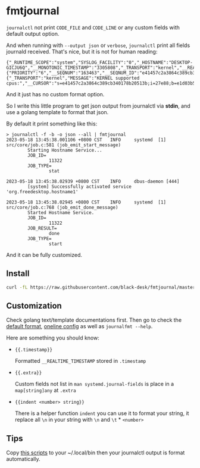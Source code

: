 # fmtjournal

`journalctl` not print `CODE_FILE` and `CODE_LINE` or any custom fields with
default output option.

And when running with `--output json` or `verbose`,
`journalctl` print all fields journald received.
That's nice, but it is not for human reading:

```
{"_RUNTIME_SCOPE":"system","SYSLOG_FACILITY":"0","_HOSTNAME":"DESKTOP-GICJU6Q","__MONOTONIC_TIMESTAMP":"3305808","_TRANSPORT":"kernel","__REALTIME_TIMESTAMP":"1687539615911669","_MACHINE_ID":"637a687e69f04cd0b>
{"PRIORITY":"6","__SEQNUM":"163463","__SEQNUM_ID":"e41457c2a3864c389cb340178b20513b","_MACHINE_ID":"637a687e69f04cd0bb298de2c737fc13","__MONOTONIC_TIMESTAMP":"3305822","_TRANSPORT":"kernel","_HOSTNAME":"DESKTO>
{"_TRANSPORT":"kernel","MESSAGE":"KERNEL supported cpus:","__CURSOR":"s=e41457c2a3864c389cb340178b20513b;i=27e88;b=e1d03b572fbf4c66b1c18be1d5cfe57d;m=327164;t=5feceef59cf09;x=31df3e70a561cd30","SYSLOG_IDENTIFI>
```

And it just has no custom format option.

So I write this little program to get json output from journalctl via **stdin**,
and use a golang template to format that json.

By default it print something like this:

```
> journalctl -f -b -o json --all | fmtjournal
2023-05-18 13:45:38.001106 +0800 CST   INFO     systemd  [1]
src/core/job.c:581 (job_emit_start_message)
        Starting Hostname Service...
        JOB_ID=
                11322
        JOB_TYPE=
                stat

2023-05-18 13:45:38.02939 +0800 CST    INFO     dbus-daemon [444]
        [system] Successfully activated service 'org.freedesktop.hostname1'

2023-05-18 13:45:38.02945 +0800 CST    INFO     systemd  [1]
src/core/job.c:768 (job_emit_done_message)
        Started Hostname Service.
        JOB_ID=
                11322
        JOB_RESULT=
                done
        JOB_TYPE=
                start
```

And it can be fully customized.

## Install

   ```bash
   curl -fL https://raw.githubusercontent.com/black-desk/fmtjournal/master/scripts/get.sh | bash
   ```

## Customization

Check golang text/template documentations first.
Then go to check the [default format](./consts/consts.go),
[oneline config](./examples/oneline) as well as `journalfmt --help`.

Here are something you should know:

- `{{.timestamp}}`

  Formatted `__REALTIME_TIMESTAMP` stored in `.timestamp`

- `{{.extra}}`

  Custom fields not list in `man systemd.journal-fields` is place in a
  `map[string]any` at `.extra`

- `{{indent <number> string}}`

  There is a helper function `indent` you can use it to format your string, it
  replace all `\n` in your string with `\n` and `\t` \* `<number>`

## Tips

Copy [this scripts](./tools/journalctl) to your ~/.local/bin then
your journalctl output is format automatically.

